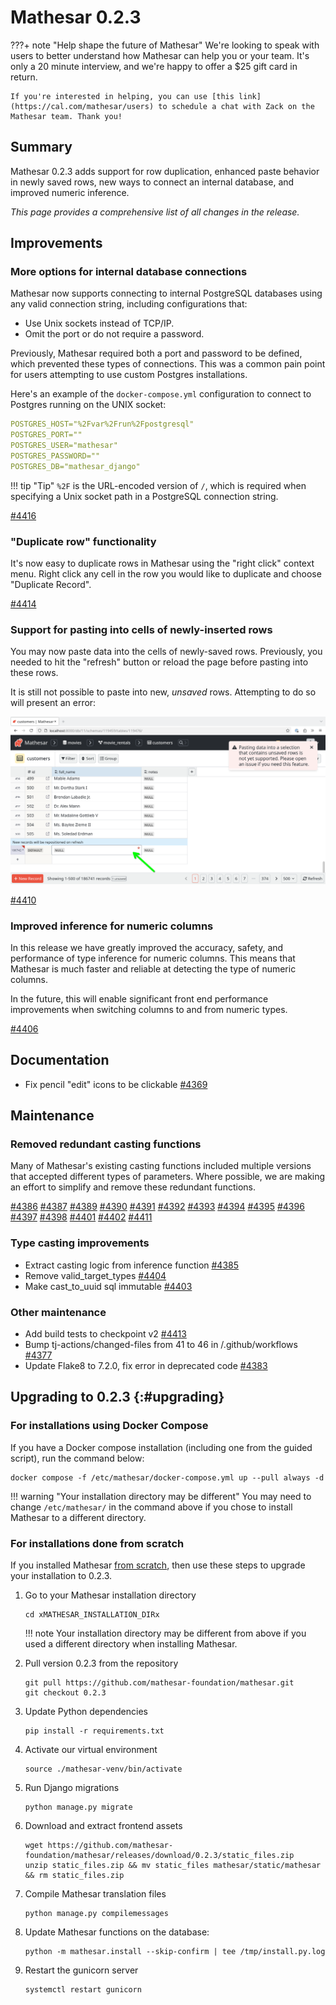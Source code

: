 # Mathesar 0.2.3

???+ note "Help shape the future of Mathesar"
    We're looking to speak with users to better understand how Mathesar can help you or your team. It's only a 20 minute interview, and we're happy to offer a $25 gift card in return.

    If you're interested in helping, you can use [this link](https://cal.com/mathesar/users) to schedule a chat with Zack on the Mathesar team. Thank you!

## Summary

Mathesar 0.2.3 adds support for row duplication, enhanced paste behavior in newly saved rows, new ways to connect an internal database, and improved numeric inference.

_This page provides a comprehensive list of all changes in the release._

## Improvements
<!-- (Each feature within this section should have its own level-three heading) -->

### More options for internal database connections

Mathesar now supports connecting to internal PostgreSQL databases using any valid connection string, including configurations that:

- Use Unix sockets instead of TCP/IP.
- Omit the port or do not require a password.

Previously, Mathesar required both a port and password to be defined, which prevented these types of connections. This was a common pain point for users attempting to use custom Postgres installations.

Here's an example of the `docker-compose.yml` configuration to connect to Postgres running on the UNIX socket:

```yml
POSTGRES_HOST="%2Fvar%2Frun%2Fpostgresql"
POSTGRES_PORT=""
POSTGRES_USER="mathesar"
POSTGRES_PASSWORD=""
POSTGRES_DB="mathesar_django"
```

!!! tip "Tip"
    `%2F` is the URL-encoded version of `/`, which is required when specifying a Unix socket path in a PostgreSQL connection string.

[#4416](https://github.com/mathesar-foundation/mathesar/pull/4416 "Make password and port optional for django db connection string")

### "Duplicate row" functionality

It's now easy to duplicate rows in Mathesar using the "right click" context menu. Right click any cell in the row you would like to duplicate and choose "Duplicate Record".

[#4414](https://github.com/mathesar-foundation/mathesar/pull/4414 "Implement context menu to duplicate records")

### Support for pasting into cells of newly-inserted rows

You may now paste data into the cells of newly-saved rows. Previously, you needed to hit the "refresh" button or reload the page before pasting into these rows.

It is still not possible to paste into new, _unsaved_ rows. Attempting to do so will present an error:

![A screenshot of Mathesar's showing an error when pasting into an unsaved row](../assets/releases/0.2.3/row-error.png)

[#4410](https://github.com/mathesar-foundation/mathesar/pull/4410 "Support pasting into new PersistedRecordRow cells")

<!-- ## Groundwork -->
<!-- (Use this section to list any incremental work done on still-incomplete changes) -->

### Improved inference for numeric columns

In this release we have greatly improved the accuracy, safety, and performance of type inference for numeric columns. This means that Mathesar is much faster and reliable at detecting the type of numeric columns.

In the future, this will enable significant front end performance improvements when switching columns to and from numeric types.

[#4406](https://github.com/mathesar-foundation/mathesar/pull/4406 "Improve inference for numeric columns")

<!-- ## Bug fixes -->


## Documentation

- Fix pencil "edit" icons to be clickable [#4369](https://github.com/mathesar-foundation/mathesar/pull/4369 "[Docs] Fix pencil edit icons to be clickable")

## Maintenance

### Removed redundant casting functions

Many of Mathesar's existing casting functions included multiple versions that accepted different types of parameters. Where possible, we are making an effort to simplify and remove these redundant functions.

[#4386](https://github.com/mathesar-foundation/mathesar/pull/4386 "Remove redundant cast_to_numeric functions ") [#4387](https://github.com/mathesar-foundation/mathesar/pull/4387 "Remove redundant cast_to_mathesar_money functions") [#4389](https://github.com/mathesar-foundation/mathesar/pull/4389 "Remove redundant cast_to_money functions") [#4390](https://github.com/mathesar-foundation/mathesar/pull/4390 "Remove redundant cast_to_boolean functions") [#4391](https://github.com/mathesar-foundation/mathesar/pull/4391 "Remove redundant cast_to_multicurrency_money functions") [#4392](https://github.com/mathesar-foundation/mathesar/pull/4392 "Remove redundant cast_to_real functions") [#4393](https://github.com/mathesar-foundation/mathesar/pull/4393 "Remove redundant cast_to integer and interval functions") [#4394](https://github.com/mathesar-foundation/mathesar/pull/4394 "Remove redundant cast_to smallint and bigint functions") [#4395](https://github.com/mathesar-foundation/mathesar/pull/4395 "Remove redundant cast_to double precision and email functions") [#4396](https://github.com/mathesar-foundation/mathesar/pull/4396 "Remove redundant cast to date and time functions") [#4397](https://github.com/mathesar-foundation/mathesar/pull/4397 "Remove redundant cast to varchar, char, text & uri functions") [#4398](https://github.com/mathesar-foundation/mathesar/pull/4398 "Remove redundant cast_to json like functions") [#4401](https://github.com/mathesar-foundation/mathesar/pull/4401 "Revert Remove redundant cast to varchar, char, text & uri functions") [#4402](https://github.com/mathesar-foundation/mathesar/pull/4402 "Remove redundant cast to varchar, char, text & uri functions + fix tests") [#4411](https://github.com/mathesar-foundation/mathesar/pull/4411 "fix matrix_tests")

### Type casting improvements

- Extract casting logic from inference function [#4385](https://github.com/mathesar-foundation/mathesar/pull/4385 "Extract casting logic from inference function")
- Remove valid_target_types [#4404](https://github.com/mathesar-foundation/mathesar/pull/4404 "Remove valid_target_types")
- Make cast_to_uuid sql immutable [#4403](https://github.com/mathesar-foundation/mathesar/pull/4403 "Make cast_to_uuid sql immutable")

### Other maintenance

- Add build tests to checkpoint v2 [#4413](https://github.com/mathesar-foundation/mathesar/pull/4413 "Add build tests to checkpoint v2")
- Bump tj-actions/changed-files from 41 to 46 in /.github/workflows [#4377](https://github.com/mathesar-foundation/mathesar/pull/4377 "Bump tj-actions/changed-files from 41 to 46 in /.github/workflows")
- Update Flake8 to 7.2.0, fix error in deprecated code [#4383](https://github.com/mathesar-foundation/mathesar/pull/4383 "Update Flake8 to 7.2.0, fix error in deprecated code")


## Upgrading to 0.2.3  {:#upgrading}

### For installations using Docker Compose

If you have a Docker compose installation (including one from the guided script), run the command below:

```
docker compose -f /etc/mathesar/docker-compose.yml up --pull always -d
```

!!! warning "Your installation directory may be different"
    You may need to change `/etc/mathesar/` in the command above if you chose to install Mathesar to a different directory.

### For installations done from scratch

If you installed Mathesar [from scratch](../administration/install-from-scratch.md), then use these steps to upgrade your installation to 0.2.3.

1. Go to your Mathesar installation directory

    ```
    cd xMATHESAR_INSTALLATION_DIRx
    ```

    !!! note
        Your installation directory may be different from above if you used a different directory when installing Mathesar.

1. Pull version 0.2.3 from the repository

    ```
    git pull https://github.com/mathesar-foundation/mathesar.git
    git checkout 0.2.3
    ```

1. Update Python dependencies

    ```
    pip install -r requirements.txt
    ```

1. Activate our virtual environment

    ```
    source ./mathesar-venv/bin/activate
    ```

2. Run Django migrations

    ```
    python manage.py migrate
    ```

3. Download and extract frontend assets

    ```
    wget https://github.com/mathesar-foundation/mathesar/releases/download/0.2.3/static_files.zip
    unzip static_files.zip && mv static_files mathesar/static/mathesar && rm static_files.zip
    ```

4. Compile Mathesar translation files

    ```
    python manage.py compilemessages
    ```

5. Update Mathesar functions on the database:

    ```
    python -m mathesar.install --skip-confirm | tee /tmp/install.py.log
    ```

6. Restart the gunicorn server

    ```
    systemctl restart gunicorn
    ```
